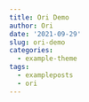 ```yaml
---
title: Ori Demo
author: Ori
date: '2021-09-29'
slug: ori-demo
categories:
  - example-theme
tags:
  - exampleposts
  - ori
---
```

